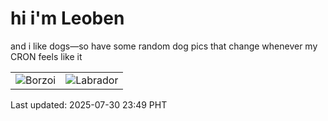 # hi i'm Leoben

and i like dogs—so have some random dog pics that change whenever my CRON feels like it

|  |  |
|--------|----------|
| ![Borzoi](https://random-dog-vercel.vercel.app/api/random-borzoi?v=1753890591) | ![Labrador](https://random-dog-vercel.vercel.app/api/random-labrador?v=1753890591) |

Last updated: 2025-07-30 23:49 PHT
